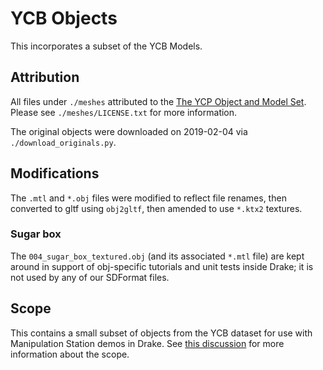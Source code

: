 # YCB Objects

This incorporates a subset of the YCB Models.

## Attribution

All files under `./meshes` attributed to the
[The YCP Object and Model Set](http://ycb-benchmarks.s3-website-us-east-1.amazonaws.com/). Please see
`./meshes/LICENSE.txt` for more information.

The original objects were downloaded on 2019-02-04 via
`./download_originals.py`.

## Modifications

The `.mtl` and `*.obj` files were modified to reflect file renames, then
converted to gltf using `obj2gltf`, then amended to use `*.ktx2` textures.

### Sugar box

The `004_sugar_box_textured.obj` (and its associated `*.mtl` file) are kept
around in support of obj-specific tutorials and unit tests inside Drake; it is
not used by any of our SDFormat files.

## Scope

This contains a small subset of objects from the YCB dataset for use with
Manipulation Station demos in Drake. See
[this discussion](https://github.com/RobotLocomotion/drake/issues/10024#issuecomment-458727931)
for more information about the scope.

